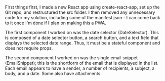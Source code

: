 First things first, I made a new React app using create-react-app, set up the Git repo, and restructured the src folder. I then removed any unnecessary code for my solution, including some of the manifest.json - I can come back to it once I'm done if I plan on making this a PWA.

The first component I worked on was the date selector (DateSelector). This is composed of a date selector button, a search button, and a text field that displays the selected date range. Thus, it must be a stateful component and does not require props.




The second component I worked on was the single email snippet (EmailSnippet); this is the shortform of the email that is displayed in the list. Each email appears to have a sender, a number of recipients, a subject, a body, and a date. Some also have attachments.